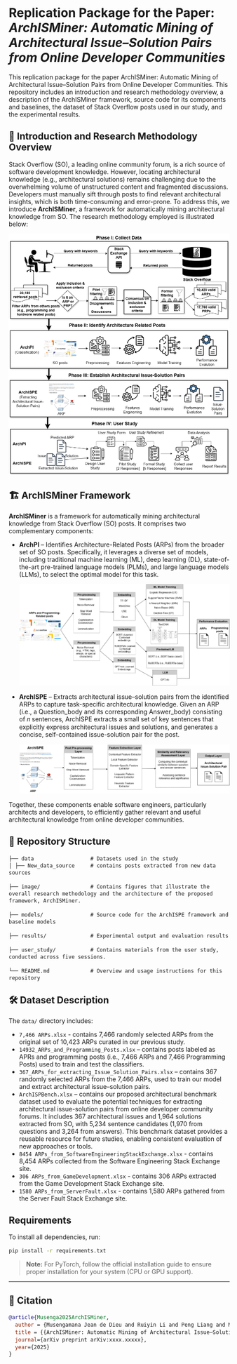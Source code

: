 # Replication Package for the Paper: *ArchISMiner: Automatic Mining of Architectural Issue–Solution Pairs from Online Developer Communities*

This replication package for the paper ArchISMiner: Automatic Mining of Architectural Issue–Solution Pairs from Online Developer Communities.
This repository includes an introduction and research methodology overview, a description of the ArchISMiner framework, source code for its components and baselines, the dataset of Stack Overflow posts used in our study, and the experimental results.

## 🚨 Introduction and Research Methodology Overview

Stack Overflow (SO), a leading online community forum, is a rich source of software development knowledge. 
However, locating architectural knowledge (e.g., architectural solutions) remains challenging due to the overwhelming volume of unstructured content and fragmented discussions.
Developers must manually sift through posts to find relevant architectural insights, which is both time-consuming and error-prone. To address this, we introduce **ArchISMiner**, a framework for automatically mining architectural knowledge from SO. 
The research methodology employed is illustrated below:

![Overview of Research Methodology](images/OverviewOftheReseachMethod.png)

## 🏗️ ArchISMiner Framework

**ArchISMiner** is a framework for automatically mining architectural knowledge from Stack Overflow (SO) posts. It comprises two complementary components:

- **ArchPI** – Identifies Architecture-Related Posts (ARPs) from the broader set of SO posts. Specifically, it leverages a diverse set of models, including traditional machine learning (ML), deep learning (DL), state-of-the-art pre-trained language models (PLMs), and large language models (LLMs), to select the optimal model for this task.

  ![ARPs Identification Component](images/ARPs_Indetification_Component.png)

- **ArchISPE** – Extracts architectural issue–solution pairs from the identified ARPs to capture task-specific architectural knowledge. Given an ARP (i.e., a Question_body and its corresponding Answer_body) consisting of 𝑛 sentences, ArchISPE extracts a small set of key sentences that explicitly express architectural issues and solutions, and generates a concise, self-contained issue-solution pair for the post.

  ![ArchISPE Component](images/ArchISPE_Component.png)

Together, these components enable software engineers, particularly architects and developers, to efficiently gather relevant and useful architectural knowledge from online developer communities.

## 📁 Repository Structure

```plaintext
├── data                  # Datasets used in the study
│ ├── New_data_source     # contains posts extracted from new data sources 

├── image/                # Contains figures that illustrate the overall research methodology and the architecture of the proposed framework, ArchISMiner.

├── models/               # Source code for the ArchISPE framework and baseline models

├── results/              # Experimental output and evaluation results

├── user_study/           # Contains materials from the user study, conducted across five sessions.

└── README.md             # Overview and usage instructions for this repository
```

## 🛠️ Dataset Description

The `data/` directory includes:
- `7,466 ARPs.xlsx` - contains 7,466 randomly selected ARPs from the original set of 10,423 ARPs curated in our previous study.
- `14932_ARPs_and_Programming_Posts.xlsx` – contains posts labeled as APRs and programming posts (i.e., 7,466 ARPs and 7,466 Programming Posts) used to train and test the classifiers.
- `367_ARPs_for_extracting_Issue_Solution_Pairs.xlsx` – contains 367 randomly selected ARPs from the 7,466 ARPs, used to train our model and extract architectural issue–solution pairs.
- `ArchISPBench.xlsx` – contains our proposed architectural benchmark dataset used to evaluate the potential techniques for extracting architectural issue-solution pairs from online developer community forums. It includes 367 architectural issues and 1,964 solutions extracted from SO, with 5,234 sentence candidates (1,970 from questions and 3,264 from answers). This benchmark dataset provides a reusable resource for future studies, enabling consistent evaluation of new approaches or tools.
- `8454 ARPs_from_SoftwareEngineeringStackExchange.xlsx` - contains 8,454 ARPs collected from the Software Engineering Stack Exchange site.
- `306 ARPs_from_GameDevelopment.xlsx` - contains 306 ARPs extracted from the Game Development Stack Exchange site.
- `1580 ARPs_from_ServerFault.xlsx` - contains 1,580 ARPs gathered from the Server Fault Stack Exchange site.

## Requirements

To install all dependencies, run:

```bash
pip install -r requirements.txt
```
> **Note:** For PyTorch, follow the official installation guide to ensure proper installation for your system (CPU or GPU support).


---
## 📝 Citation

```bibtex
@article{Musenga2025ArchISMiner,
  author = {Musengamana Jean de Dieu and Ruiyin Li and Peng Liang and Mojtaba Shahin and Muhammad Waseem and Zengyang Li and Bangchao Wang and Arif Ali Khan and Mst Shamima Aktar},
  title = {{ArchISMiner: Automatic Mining of Architectural Issue–Solution Pairs from Online Developer Communities}},
  journal={arXiv preprint arXiv:xxxx.xxxxx},
  year={2025}
}
```
